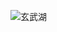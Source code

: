 ![玄武湖](http://b223.photo.store.qq.com/psb?/V13SZZiD4STLCa/GrDPHfiOJKRpbwKYpVUzClrzFQx270pRqAailoPXrzg!/b/dN8AAAAAAAAA&bo=QAZgCaAPcBcRCdk!&rf=viewer_4)
